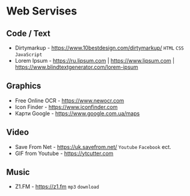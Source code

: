 <link rel="stylesheet" type="text/css" href="/technote/my.css" />

# Web Servises

## Code / Text

* Dirtymarkup - <https://www.10bestdesign.com/dirtymarkup/> `HTML` `CSS`  `JavaScript`
* Lorem Ipsum - <https://ru.lipsum.com> | <https://www.lipsum.com> | https://www.blindtextgenerator.com/lorem-ipsum

## Graphics

* Free Online OCR - <https://www.newocr.com>
* Icon Finder - <https://www.iconfinder.com>
* Карти Google - <https://www.google.com.ua/maps>

## Video

* Save From Net - <https://uk.savefrom.net/> `Youtube` `Facebook` ect.
* GIF from Youtube - <https://ytcutter.com>

## Music

* Z1.FM - <https://z1.fm> `mp3` `download`

